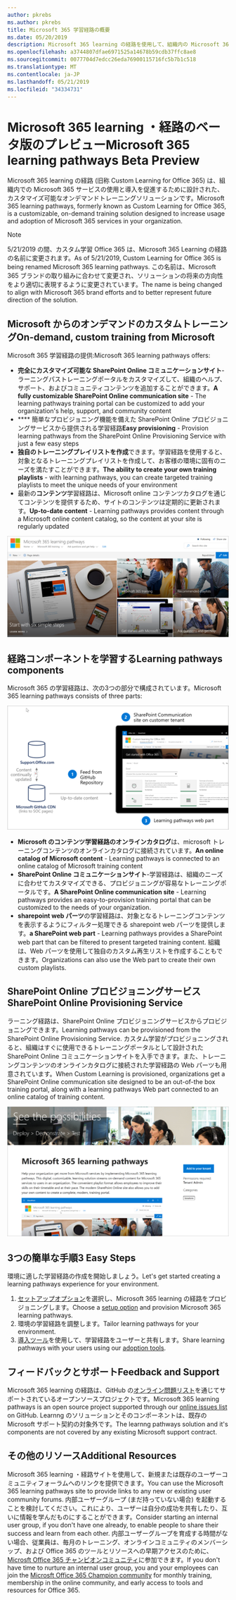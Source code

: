 ```yaml
---
author: pkrebs
ms.author: pkrebs
title: Microsoft 365 学習経路の概要
ms.date: 05/20/2019
description: Microsoft 365 learning の経路を使用して、組織内の Microsoft 365 サービスの使用を促進する方法について説明します。 ラーニング経路には、カスタム SharePoint Online web パーツと、Microsoft 365 テナントに簡単にプロビジョニングできる最新の SharePoint Online コミュニケーショントレーニングサイトが含まれています。
ms.openlocfilehash: a3744807dfae6971525a14678b59cdb37ffc8ae8
ms.sourcegitcommit: 0077704d7edcc26eda76900115716fc5b7b1c518
ms.translationtype: MT
ms.contentlocale: ja-JP
ms.lasthandoff: 05/21/2019
ms.locfileid: "34334731"
---
```

# <a name="microsoft-365-learning-pathways-beta-preview"></a><span data-ttu-id="8e64d-104">Microsoft 365 learning ・経路のベータ版のプレビュー</span><span class="sxs-lookup"><span data-stu-id="8e64d-104">Microsoft 365 learning pathways Beta Preview</span></span>
<span data-ttu-id="8e64d-105">Microsoft 365 learning の経路 (旧称 Custom Learning for Office 365) は、組織内での Microsoft 365 サービスの使用と導入を促進するために設計された、カスタマイズ可能なオンデマンドトレーニングソリューションです。</span><span class="sxs-lookup"><span data-stu-id="8e64d-105">Microsoft 365 learning pathways, formerly known as Custom Learning for Office 365, is a customizable, on-demand training solution designed to increase usage and adoption of Microsoft 365 services in your organization.</span></span>  

> [!NOTE]
> <span data-ttu-id="8e64d-106">5/21/2019 の間、カスタム学習 Office 365 は、Microsoft 365 Learning の経路の名前に変更されます。</span><span class="sxs-lookup"><span data-stu-id="8e64d-106">As of 5/21/2019, Custom Learning for Office 365 is being renamed Microsoft 365 learning pathways.</span></span> <span data-ttu-id="8e64d-107">この名前は、Microsoft 365 ブランドの取り組みに合わせて変更され、ソリューションの将来の方向性をより適切に表現するように変更されています。</span><span class="sxs-lookup"><span data-stu-id="8e64d-107">The name is being changed to align with Microsoft 365 brand efforts and to better represent future direction of the solution.</span></span>   

## <a name="on-demand-custom-training-from-microsoft"></a><span data-ttu-id="8e64d-108">Microsoft からのオンデマンドのカスタムトレーニング</span><span class="sxs-lookup"><span data-stu-id="8e64d-108">On-demand, custom training from Microsoft</span></span>

<span data-ttu-id="8e64d-109">Microsoft 365 学習経路の提供:</span><span class="sxs-lookup"><span data-stu-id="8e64d-109">Microsoft 365 learning pathways offers:</span></span>

- <span data-ttu-id="8e64d-110">**完全にカスタマイズ可能な SharePoint Online コミュニケーションサイト**-ラーニングパストレーニングポータルをカスタマイズして、組織のヘルプ、サポート、およびコミュニティコンテンツを追加することができます。</span><span class="sxs-lookup"><span data-stu-id="8e64d-110">**A fully customizable SharePoint Online communication site** - The learning pathways training portal can be customized to add your organization's help, support, and community content</span></span>
- <span data-ttu-id="8e64d-111">\*\*\*\* 簡単なプロビジョニング機能を備えた SharePoint Online プロビジョニングサービスから提供される学習経路</span><span class="sxs-lookup"><span data-stu-id="8e64d-111">**Easy provisioning** - Provision learning pathways from the SharePoint Online Provisioning Service with just a few easy steps</span></span>
- <span data-ttu-id="8e64d-112">**独自のトレーニングプレイリストを作成**できます。学習経路を使用すると、対象となるトレーニングプレイリストを作成して、お客様の環境に固有のニーズを満たすことができます。</span><span class="sxs-lookup"><span data-stu-id="8e64d-112">**The ability to create your own training playlists** - with learning pathways, you can create targeted training playlists to meet the unique needs of your environment</span></span>
- <span data-ttu-id="8e64d-113">最新の**コンテンツ**学習経路は、Microsoft online コンテンツカタログを通じてコンテンツを提供するため、サイトのコンテンツは定期的に更新されます。</span><span class="sxs-lookup"><span data-stu-id="8e64d-113">**Up-to-date content** - Learning pathways provides content through a Microsoft online content catalog, so the content at your site is regularly updated</span></span>

![cg-introducing](media/cg-introducing.png)

## <a name="learning-pathways-components"></a><span data-ttu-id="8e64d-115">経路コンポーネントを学習する</span><span class="sxs-lookup"><span data-stu-id="8e64d-115">Learning pathways components</span></span>
<span data-ttu-id="8e64d-116">Microsoft 365 の学習経路は、次の3つの部分で構成されています。</span><span class="sxs-lookup"><span data-stu-id="8e64d-116">Microsoft 365 learning pathways consists of three parts:</span></span> 

![cg-howitworks](media/cg-howitworks.png)

- <span data-ttu-id="8e64d-118">**Microsoft のコンテンツ学習経路のオンラインカタログ**は、microsoft トレーニングコンテンツのオンラインカタログに接続されています。</span><span class="sxs-lookup"><span data-stu-id="8e64d-118">**An online catalog of Microsoft content** - Learning pathways is connected to an online catalog of Microsoft training content</span></span>
- <span data-ttu-id="8e64d-119">**SharePoint Online コミュニケーションサイト**-学習経路は、組織のニーズに合わせてカスタマイズできる、プロビジョニングが容易なトレーニングポータルです。</span><span class="sxs-lookup"><span data-stu-id="8e64d-119">**A SharePoint Online communication site** - Learning pathways provides an easy-to-provision training portal that can be customized to the needs of your organization.</span></span>
- <span data-ttu-id="8e64d-120">**sharepoint web パーツ**の学習経路は、対象となるトレーニングコンテンツを表示するようにフィルター処理できる sharepoint web パーツを提供します。</span><span class="sxs-lookup"><span data-stu-id="8e64d-120">**a SharePoint web part** - Learning pathways provides a SharePoint web part that can be filtered to present targeted training content.</span></span> <span data-ttu-id="8e64d-121">組織は、Web パーツを使用して独自のカスタム再生リストを作成することもできます。</span><span class="sxs-lookup"><span data-stu-id="8e64d-121">Organizations can also use the Web part to create their own custom playlists.</span></span>

## <a name="sharepoint-online-provisioning-service"></a><span data-ttu-id="8e64d-122">SharePoint Online プロビジョニングサービス</span><span class="sxs-lookup"><span data-stu-id="8e64d-122">SharePoint Online Provisioning Service</span></span> 
<span data-ttu-id="8e64d-123">ラーニング経路は、SharePoint Online プロビジョニングサービスからプロビジョニングできます。</span><span class="sxs-lookup"><span data-stu-id="8e64d-123">Learning pathways can be provisioned from the SharePoint Online Provisioning Service.</span></span> <span data-ttu-id="8e64d-124">カスタム学習がプロビジョニングされると、組織はすぐに使用できるトレーニングポータルとして設計された SharePoint Online コミュニケーションサイトを入手できます。また、トレーニングコンテンツのオンラインカタログに接続された学習経路の Web パーツも用意されています。</span><span class="sxs-lookup"><span data-stu-id="8e64d-124">When Custom Learning is provisioned, organizations get a SharePoint Online communication site designed to be an out-of-the box training portal, along with a learning pathways Web part connected to an online catalog of training content.</span></span> 

![cg-provision](media/cg-provision.png)

## <a name="3-easy-steps"></a><span data-ttu-id="8e64d-126">3つの簡単な手順</span><span class="sxs-lookup"><span data-stu-id="8e64d-126">3 Easy Steps</span></span>
<span data-ttu-id="8e64d-127">環境に適した学習経路の作成を開始しましょう。</span><span class="sxs-lookup"><span data-stu-id="8e64d-127">Let's get started creating a learning pathways experience for your environment.</span></span>
1. <span data-ttu-id="8e64d-128">[セットアップオプション](custom_setupoptions.md)を選択し、Microsoft 365 learning の経路をプロビジョニングします。</span><span class="sxs-lookup"><span data-stu-id="8e64d-128">Choose a [setup option](custom_setupoptions.md) and provision Microsoft 365 learning pathways.</span></span>  
2. <span data-ttu-id="8e64d-129">環境の学習経路を調整します。</span><span class="sxs-lookup"><span data-stu-id="8e64d-129">Tailor learning pathways for your environment.</span></span>
3. <span data-ttu-id="8e64d-130">[導入ツール](driveadoption.md)を使用して、学習経路をユーザーと共有します。</span><span class="sxs-lookup"><span data-stu-id="8e64d-130">Share learning pathways with your users using our [adoption tools](driveadoption.md).</span></span>

## <a name="feedback-and-support"></a><span data-ttu-id="8e64d-131">フィードバックとサポート</span><span class="sxs-lookup"><span data-stu-id="8e64d-131">Feedback and Support</span></span>

<span data-ttu-id="8e64d-132">Microsoft 365 learning の経路は、GitHub の[オンライン問題リスト](https://aka.ms/CustomLearningHelp)を通じてサポートされているオープンソースプロジェクトです。</span><span class="sxs-lookup"><span data-stu-id="8e64d-132">Microsoft 365 learning pathways is an open source project supported through our [online issues list](https://aka.ms/CustomLearningHelp) on GitHub.</span></span> <span data-ttu-id="8e64d-133">Learnng のソリューションとそのコンポーネントは、既存の Microsoft サポート契約の対象外です。</span><span class="sxs-lookup"><span data-stu-id="8e64d-133">The learnng pathways solution and it's components are not covered by any existing Microsoft support contract.</span></span>  

## <a name="additional-resources"></a><span data-ttu-id="8e64d-134">その他のリソース</span><span class="sxs-lookup"><span data-stu-id="8e64d-134">Additional Resources</span></span>
<span data-ttu-id="8e64d-135">Microsoft 365 learning ・経路サイトを使用して、新規または既存のユーザーコミュニティフォーラムへのリンクを提供できます。</span><span class="sxs-lookup"><span data-stu-id="8e64d-135">You can use the Microsoft 365 learning pathways site to provide links to any new or existing user community forums.</span></span> <span data-ttu-id="8e64d-136">内部ユーザーグループ (まだ持っていない場合) を起動することを検討してください。これにより、ユーザーは自分の成功を共有したり、互いに情報を学んだものにすることができます。</span><span class="sxs-lookup"><span data-stu-id="8e64d-136">Consider starting an internal user group, if you don't have one already, to enable people to share their success and learn from each other.</span></span>  <span data-ttu-id="8e64d-137">内部ユーザーグループを育成する時間がない場合、従業員は、毎月のトレーニング、オンラインコミュニティのメンバーシップ、および Office 365 のツールとリソースへの早期アクセスのために、 [Microsft Office 365 チャンピオンコミュニティ](https://aka.ms/O365Champions)に参加できます。</span><span class="sxs-lookup"><span data-stu-id="8e64d-137">If you don't have time to nurture an internal user group, you and your employees can join the [Microsft Office 365 Champion community](https://aka.ms/O365Champions) for monthly training, membership in the online community, and early access to tools and resources for Office 365.</span></span>